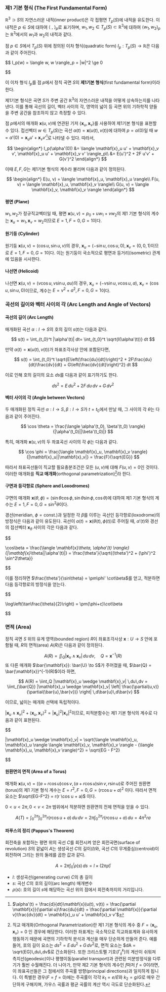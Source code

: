 ### 제1 기본 형식 (The First Fundamental Form)

$\mathbb{R}^3 \supset S$의 자연스러운 내적(inner product)은 각 접평면 $T_p(S)$에 내적을 유도한다. 이 내적은 $p \in S$에 대하여 $\langle \ , \ \rangle_p$로 표기하며, $w_1, w_2 \in T_p(S) \subset \mathbb{R}^3$에 대하여 $\langle w_1, w_2 \rangle_p$는 $\mathbb{R}^3$에서의 $w_1$과 $w_2$의 내적과 같다.

점 $p \in S$에서 $T_p(S)$ 위에 정의된 이차 형식(quadratic form) $I_p: T_p(S) \to \mathbb{R}$은 다음과 같이 주어진다.

$$
I_p(w) = \langle w, w \rangle_p = |w|^2 \ge 0

$$

이 이차 형식 $I_p$를 점 $p$에서 정칙 곡면 $S$의 **제1기본 형식**(first fundamental form)이라 한다.

제1기본 형식은 곡면 $S$가 주변 공간 $\mathbb{R}^3$의 자연스러운 내적을 어떻게 상속하는지를 나타낸다. 이를 통해 곡선의 길이, 벡터 사이의 각, 영역의 넓이 등 곡면 위의 기하학적 양들을 주변 공간을 참조하지 않고 측정할 수 있다.

점 $p$에서의 매개화 $\mathbf{x}(u, v)$에 연관된 기저 $\{\mathbf{x}_u, \mathbf{x}_v\}$를 사용하여 제1기본 형식을 표현할 수 있다. 접선벡터 $w \in T_p(S)$는 곡선 $\alpha(t) = \mathbf{x}(u(t), v(t))$에 대하여 $p = \alpha(0)$일 때 $w = \alpha'(0) = \mathbf{x}_u u' + \mathbf{x}_v v'$[^1]로 나타낼 수 있다. 따라서,

$$
\begin{align*}
I_p(\alpha'(0)) &= \langle \mathbf{x}_u u' + \mathbf{x}_v v', \mathbf{x}_u u' + \mathbf{x}_v v' \rangle_p\\
&= E(u')^2 + 2F u'v' + G(v')^2
\end{align*}
$$

이때 $E, F, G$는 제1기본 형식의 계수라 불리며 다음과 같이 정의된다.

$$
\begin{align*}
E(u, v) = \langle \mathbf{x}_u, \mathbf{x}_u \rangle\\
F(u, v) = \langle \mathbf{x}_u, \mathbf{x}_v \rangle\\
G(u, v) = \langle \mathbf{x}_v, \mathbf{x}_v \rangle
\end{align*}
$$

#### 평면 (Plane)
$w_1, w_2$가 정규직교벡터일 때, 평면 $\mathbf{x}(u,v) = p_0 + u w_1 + v w_2$의 제1 기본 형식의 계수는 $\mathbf{x}_u = w_1, \mathbf{x}_v = w_2$이므로 $E=1, F=0, G=1$이다.

#### 원기둥 (Cylinder)
원기둥 $\mathbf{x}(u, v) = (\cos u, \sin u, v)$의 경우, $\mathbf{x}_u = (-\sin u, \cos u, 0), \mathbf{x}_v = (0,0,1)$이므로 $E=1, F=0, G=1$이다. 이는 원기둥이 국소적으로 평면과 등거리(isometric) 관계에 있음을 시사한다.

#### 나선면 (Helicoid)
나선면 $\mathbf{x}(u, v) = (v \cos u, v \sin u, au)$의 경우, $\mathbf{x}_u = (-v \sin u, v \cos u, a)$, $\mathbf{x}_v = (\cos u, \sin u, 0)$이므로, 계수는 $E = v^2 + a^2, F=0, G=1$이다.

### 곡선의 길이와 벡터 사이의 각 (Arc Length and Angle of Vectors)

#### 곡선의 길이 (Arc Length)
매개화된 곡선 $\alpha: I \to S$의 호의 길이 $s(t)$는 다음과 같다.

$$
s(t) = \int_{t_0}^t |\alpha'(t)| dt= \int_{t_0}^t \sqrt{I(\alpha'(t))} dt
$$

만약 $\alpha(t) = \mathbf{x}(u(t), v(t))$가 좌표조각사상 안에 포함된다면,

$$
s(t) = \int_{t_0}^t \sqrt{E\left(\frac{du}{dt}\right)^2 + 2F\frac{du}{dt}\frac{dv}{dt} + G\left(\frac{dv}{dt}\right)^2} dt
$$

이로 인해 호의 길이의 요소 $ds$를 다음과 같이 표기하기도 한다.

$$
ds^2 = E \,du^2 + 2F \,du \,dv + G \,dv^2
$$

#### 벡터 사이의 각 (Angle between Vectors)

두 매개화된 정칙 곡선 $\alpha: I \to S, \beta: I \to S$가 $t=t_0$에서 만날 때, 그 사이의 각 $\theta$는 다음과 같이 주어진다.

$$
    \cos \theta = \frac{\langle \alpha'(t_0), \beta'(t_0) \rangle}{|\alpha'(t_0)||\beta'(t_0)|}
    $$

특히, 매개화 $\mathbf{x}(u,v)$의 두 좌표곡선 사이의 각 $\phi$는 다음과 같다.

$$
    \cos \phi = \frac{\langle \mathbf{x}_u, \mathbf{x}_v \rangle}{|\mathbf{x}_u||\mathbf{x}_v|} = \frac{F}{\sqrt{EG}}
    $$

따라서 좌표곡선들이 직교할 필요충분조건은 모든 $(u,v)$에 대해 $F(u,v)=0$인 것이다. 이러한 매개화를 **직교 매개화**(orthogonal parametrization)[^2]라 한다.

#### 구면과 등각항로 (Sphere and Loxodromes)
구면의 매개화 $\mathbf{x}(\theta, \phi) = (\sin\theta\cos\phi, \sin\theta\sin\phi, \cos\theta)$에 대하여 제1 기본 형식의 계수는 $E=1, F=0, G=\sin^2\theta$이다.

경선(meridian, $\phi = \text{const.}$)과 일정한 각 $\beta$를 이루는 곡선인 등각항로(loxodrome)의 방정식은 다음과 같이 유도된다. 곡선이 $\alpha(t) = \mathbf{x}(\theta(t), \phi(t))$로 주어질 때, $\alpha'(t)$와 경선의 접선벡터 $\mathbf{x}_\theta$ 사이의 각은 다음과 같다.

$$

\cos\beta = \frac{\langle \mathbf{x}_\theta, \alpha'(t) \rangle}{|\mathbf{x}_\theta||\alpha'(t)|} = \frac{\theta'}{\sqrt{(\theta')^2 + (\phi')^2 \sin^2\theta}}

$$

이를 정리하면 $\frac{\theta'}{\sin\theta} = \pm\phi' \cot\beta$를 얻고, 적분하면 다음 등각항로의 방정식을 얻는다.

$$

\log\left(\tan\frac{\theta}{2}\right) = \pm(\phi+c)\cot\beta

$$
### 면적 (Area)

정칙 곡면 $S$ 위의 유계 영역(bounded region) $R$이 좌표조각사상 $\mathbf{x}: U \to S$ 안에 포함될 때, $R$의 면적(area) $A(R)$은 다음과 같이 정의된다.

$$
A(R) = \iint_Q |\mathbf{x}_u \wedge \mathbf{x}_v| \,du\,dv, \quad Q = \mathbf{x}^{-1}(R)
$$
또 다른 매개화 $\bar{\mathbf{x}}: \bar{U} \to S$가 주어졌을 때, $\bar{Q} = \bar{\mathbf{x}}^{-1}(R)$이라 하면, 

$$
A(R) = \iint_Q |\mathbf{x}_u \wedge \mathbf{x}_v| \,du\,dv = \iint_{\bar{Q}} |\mathbf{x}_u \wedge \mathbf{x}_v| \left| \frac{\partial(u,v)}{\partial(\bar{u},\bar{v})} \right| \,d\bar{u}\,d\bar{v}
$$

이므로, 넓이는 매개화 선택에 독립적이다.

$|\mathbf{x}_u \wedge \mathbf{x}_v|^2 + \langle \mathbf{x}_u, \mathbf{x}_v \rangle^2 = |\mathbf{x}_u|^2 |\mathbf{x}_v|^2$이므로, 피적분함수는 제1 기본 형식의 계수로 다음과 같이 표현된다.

$$

|\mathbf{x}_u \wedge \mathbf{x}_v| = \sqrt{\langle \mathbf{x}_u, \mathbf{x}_u \rangle \langle \mathbf{x}_v, \mathbf{x}_v \rangle - (\langle \mathbf{x}_u, \mathbf{x}_v \rangle)^2} = \sqrt{EG - F^2}

$$

#### 원환면의 면적 (Area of a Torus)
매개화 $\mathbf{x}(u, v) = ((a + r \cos u) \cos v, (a + r \cos u) \sin v, r \sin u)$로 주어진 원환면(torus)의 제1 기본 형식 계수는 $E=r^2, F=0, G=(r \cos u + a)^2$ 이다. 따라서 면적 요소는 $\sqrt{EG-F^2} = r(r \cos u + a)$ 이다.

$0 < u < 2\pi, 0 < v < 2\pi$ 범위에서 적분하면 원환면의 전체 면적을 얻을 수 있다.

$$
A(T) = \int_0^{2\pi} \int_0^{2\pi} r(r \cos u + a) \,du\,dv = 2\pi \int_0^{2\pi} r(r \cos u + a) \,du = 4\pi^2 ra
$$

#### 파푸스의 정리 (Pappus's Theorem)

회전축을 포함하는 평면 위의 곡선 $C$를 회전시켜 얻은 회전곡면(surface of revolution) $S$의 겉넓이 $A$는 생성곡선 $C$의 길이($l$)와, 곡선 $C$의 무게중심(centroid)이 회전하며 그리는 원의 둘레를 곱한 값과 같다.

$$
A = 2\pi \int_0^l \rho(s) \, ds = l \times (2\pi\bar{\rho})
$$

* $l$: 생성곡선(generating curve) $C$의 총 길이
* $s$: 곡선 $C$의 호의 길이(arc length) 매개변수
* $\rho(s)$: 호의 길이 $s$에 해당하는 곡선 위의 점에서 회전축까지의 거리입니다.

[^1]: $\alpha'(t) = \frac{d}{dt}\mathbf{x}(u(t), v(t)) = \frac{\partial \mathbf{x}}{\partial u}\frac{du}{dt} + \frac{\partial \mathbf{x}}{\partial v}\frac{dv}{dt} = \mathbf{x}_u u' + \mathbf{x}_v v'$
[^2]: 직교 매개화(Orthogonal Parametrization)란 제1 기본 형식의 계수 중 $F = \langle \mathbf{x}_u, \mathbf{x}_v \rangle = 0$ 인 경우에 해당한다. 이러한 좌표계는 국소적으로 직교좌표계와 유사하게 행동하기 때문에 곡면의 기하학적 분석과 계산을 매우 단순하게 만들어 준다. 예를 들어, 호의 길이 요소는 $ds^2 = E\,du^2 + G\,dv^2$로, 면적 요소는 $dA = \sqrt{EG}\,du\,dv$로 간소화된다. 또한 크리스토펠 기호($\Gamma_{ij}^k$)의 계산이 쉬워져 측지선(geodesic)이나 평행이동(parallel transport)과 관련된 미분방정식을 다루기가 훨씬 수월해진다. 더 나아가, 만약 제2 기본 형식의 계수인 $f$마저 $f=0$이라면, 이 좌표곡선들은 그 점에서의 주곡률 방향(principal directions)과 일치하게 됩니다. 이 특별한 경우($F=f=0$)에는 주곡률이 각각 $k_1 = e/E$와 $k_2 = g/G$로 매우 간단하게 구해지며, 가우스 곡률과 평균 곡률의 계산 역시 극도로 단순화된다.